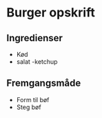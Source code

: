 # Burger opskrift

## Ingredienser
- Kød
- salat
-ketchup

## Fremgangsmåde
- Form til bøf
- Steg bøf
